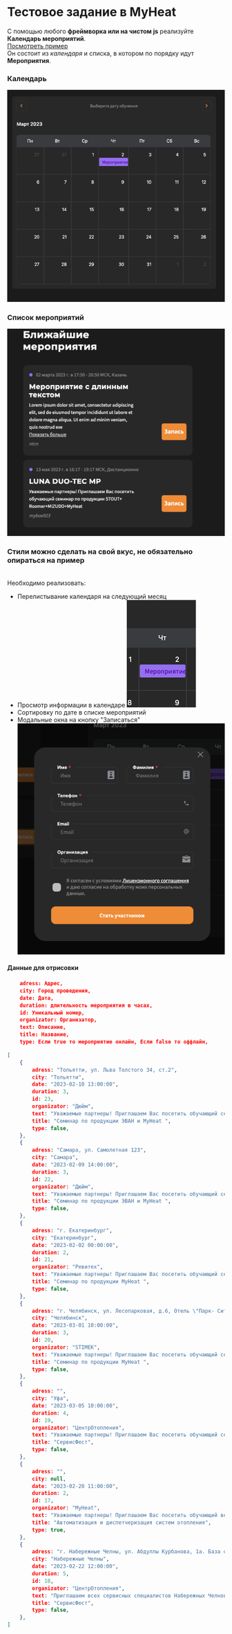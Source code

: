# Тестовое задание в MyHeat

С помощью любого **фреймворка или на чистом js** реализуйте **Календарь мероприятий**. <br>
[Посмотреть пример](https://mhtest.ru/obucheniye-montazhnikov) <br>
Он состоит из _календаря_ и списка, в котором по порядку идут **Мероприятия**.

### Календарь

![Календарь](/calendar.png "Календарь")

### Список мероприятий

![Список мероприятий](/list%20event.png "Список мероприятий")

### Стили можно сделать на свой вкус, не обязательно опираться на пример
<br>
Необходимо реализовать:

* Перелистывание календаря на следующий месяц
* Просмотр информации в календаре
  ![Информация в модальном окне](/calendar_event.png "Модальное окно")
* Сортировку по дате в списке мероприятий
* Модальные окна на кнопку "Записаться"
  ![Модальное окно](/modal.png "Модальное окно")

#### Данные для отрисовки

```json
    adress: Адрес,
    city: Город проведения,
    date: Дата,
    duration: длительность мероприятия в часах,
    id: Уникальный номер,
    organizator: Организатор,
    text: Описание,
    title: Название,
    type: Если true то мероприятие онлайн, Если false то оффлайн,
```


```json
[
    {
        adress: "Тольятти, ул. Льва Толстого 34, ст.2",
        city: "Тольятти",
        date: "2023-02-10 13:00:00",
        duration: 3,
        id: 23,
        organizator: "Дюйм",
        text: "Уважаемые партнеры! Приглашаем Вас посетить обучающий семинар по продукции Эван и MyHeat <br> Записаться можно по телефону 8(927) 268-05-52. <b>Запись обязательна: количество мест ограничено<b>",
        title: "Семинар по продукции ЭВАН и MyHeat ",
        type: false,
    },
    {
        adress: "Самара, ул. Самолетная 123",
        city: "Самара",
        date: "2023-02-09 14:00:00",
        duration: 3,
        id: 22,
        organizator: "Дюйм",
        text: "Уважаемые партнеры! Приглашаем Вас посетить обучающий семинар по продукции Эван и MyHeat <br> Записаться можно по телефону 8(927) 268-05-52. <b>Запись обязательна: количество мест ограничено<b>",
        title: "Семинар по продукции ЭВАН и MyHeat ",
        type: false,
    },
    {
        adress: "г. Екатеринбург",
        city: "Екатеринбург",
        date: "2023-02-02 00:00:00",
        duration: 2,
        id: 21,
        organizator: "Ревитех",
        text: "Уважаемые партнеры! Приглашаем Вас посетить обучающий семинар по продукции MyHeat <br> Дата и время уточняется ",
        title: "Семинар по продукции MyHeat ",
        type: false,
    },
    {
        adress: "г. Челябинск, ул. Лесопарковая, д.6, Отель \"Парк- Сити\", зал \"Форум\"",
        city: "Челябинск",
        date: "2023-03-01 10:00:00",
        duration: 3,
        id: 20,
        organizator: "STIMEK",
        text: "Уважаемые партнеры! Приглашаем Вас посетить обучающий семинар по продукции MyHeat. <br> Для регистрации перейдите по <a href=\"https://stimek.ru/seminars/\">ссылке</a>",
        title: "Семинар по продукции MyHeat ",
        type: false,
    },
    {
        adress: "",
        city: "Уфа",
        date: "2023-03-05 10:00:00",
        duration: 4,
        id: 19,
        organizator: "ЦентрОтопления",
        text: "Уважаемые партнеры! Приглашаем Вас посетить обучающий семинар по продукции MyHeat",
        title: "СервисФест",
        type: false,
    },
    {
        adress: "",
        city: null,
        date: "2023-02-20 11:00:00",
        duration: 2,
        id: 17,
        organizator: "MyHeat",
        text: "Уважаемые партнеры! Приглашаем Вас посетить обучающий вебинар по продукции MyHeat",
        title: "Автоматизация и диспетчеризация систем отопления",
        type: true,
    },
    {
        adress: "г. Набережные Челны, ул. Абдуллы Курбанова, 1а. База отдыха \"Агдаш\"",
        city: "Набережные Челны",
        date: "2023-02-22 12:00:00",
        duration: 5,
        id: 18,
        organizator: "ЦентрОтопления",
        text: "Приглашаем всех сервисных специалистов Набережных Челнов (и не только) вступить в сообщество, в котором мы объединяем людей, связанных общими интересами. Абсолютно разных людей, но находящихся на одной волне, понимающих друг друга с полуслова и всегда готовых поделиться своим опытом в сфере обслуживания газового оборудования.",
        title: "СервисФест",
        type: false,
    },
]


```